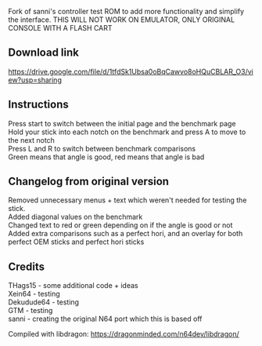 Fork of sanni's controller test ROM to add more functionality and simplify the interface.
THIS WILL NOT WORK ON EMULATOR, ONLY ORIGINAL CONSOLE WITH A FLASH CART

## Download link
https://drive.google.com/file/d/1tfdSk1Ubsa0oBqCawvo8oHQuCBLAR_O3/view?usp=sharing

## Instructions
Press start to switch between the initial page and the benchmark page<br>
Hold your stick into each notch on the benchmark and press A to move to the next notch<br>
Press L and R to switch between benchmark comparisons<br>
Green means that angle is good, red means that angle is bad

## Changelog from original version
Removed unnecessary menus + text which weren't needed for testing the stick.<br>
Added diagonal values on the benchmark<br>
Changed text to red or green depending on if the angle is good or not<br>
Added extra comparisons such as a perfect hori, and an overlay for both perfect OEM sticks and perfect hori sticks

## Credits
THags15 - some additional code + ideas<br>
Xein64 - testing<br>
Dekudude64 - testing<br>
GTM - testing<br>
sanni - creating the original N64 port which this is based off<br>

Compiled with libdragon: https://dragonminded.com/n64dev/libdragon/  

